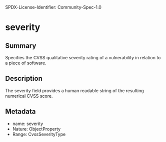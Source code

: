 SPDX-License-Identifier: Community-Spec-1.0

# severity

## Summary

Specifies the CVSS qualitative severity rating of a vulnerability in relation to a piece of software.

## Description

The severity field provides a human readable string of the resulting numerical CVSS score.

## Metadata

- name: severity
- Nature: ObjectProperty
- Range: CvssSeverityType
